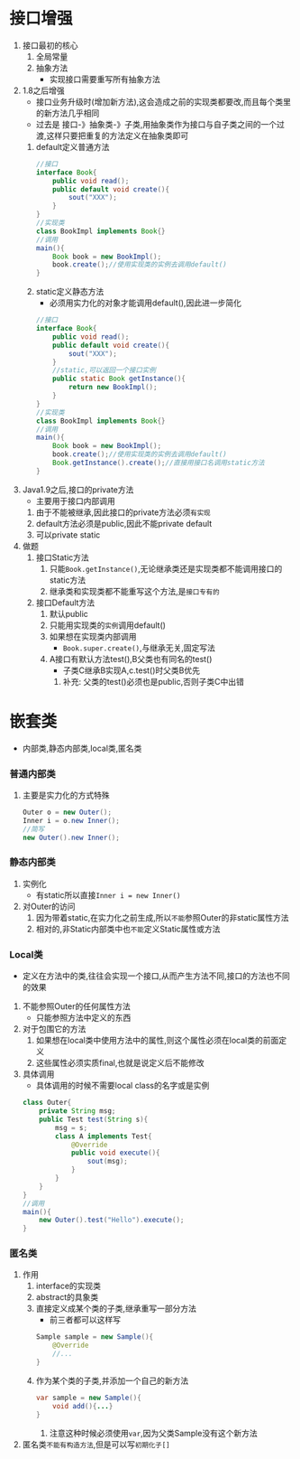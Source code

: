 # 接口增强
1. 接口最初的核心
    1. 全局常量
    2. 抽象方法
        - 实现接口需要重写所有抽象方法
2. 1.8之后增强
    - 接口业务升级时(增加新方法),这会造成之前的实现类都要改,而且每个类里的新方法几乎相同
    - 过去是 接口-》抽象类-》子类,用抽象类作为接口与自子类之间的一个过渡,这样只要把重复的方法定义在抽象类即可
    1. default定义普通方法
        ```java
        //接口
        interface Book{
            public void read();
            public default void create(){
                sout("XXX");
            }
        }
        //实现类
        class BookImpl implements Book{}
        //调用
        main(){
            Book book = new BookImpl();
            book.create();//使用实现类的实例去调用default()
        }
        ```
    2. static定义静态方法
        - 必须用实力化的对象才能调用default(),因此进一步简化
        ```java
        //接口
        interface Book{
            public void read();
            public default void create(){
                sout("XXX");
            }
            //static,可以返回一个接口实例
            public static Book getInstance(){
                return new BookImpl();
            }
        }
        //实现类
        class BookImpl implements Book{}
        //调用
        main(){
            Book book = new BookImpl();
            book.create();//使用实现类的实例去调用default()
            Book.getInstance().create();//直接用接口名调用static方法
        }
        ```
3. Java1.9之后,接口的private方法
    - 主要用于接口内部调用
    1. 由于不能被继承,因此接口的private方法必须`有实现`
    2. default方法必须是public,因此不能private default
    3. 可以private static
4. 做题
    1. 接口Static方法
        1. 只能`Book.getInstance()`,无论继承类还是实现类都不能调用接口的static方法
        2. 继承类和实现类都不能重写这个方法,是`接口专有的`
    2. 接口Default方法
        1. 默认public
        2. 只能用实现类的`实例`调用default()
        3. 如果想在实现类内部调用
            - `Book.super.create()`,与继承无关,固定写法
        4. A接口有默认方法test(),B父类也有同名的test()
            - 子类C继承B实现A,c.test()时父类B优先
            1. 补充: 父类的test()必须也是public,否则子类C中出错

# 嵌套类
- 内部类,静态内部类,local类,匿名类
### 普通内部类
1. 主要是实力化的方式特殊
    ```java
    Outer o = new Outer();
    Inner i = o.new Inner();
    //简写
    new Outer().new Inner();
    ```
### 静态内部类
1. 实例化
    - 有static所以直接`Inner i = new Inner()`
2. 对Outer的访问
    1. 因为带着static,在实力化之前生成,所以`不能`参照Outer的非static属性方法
    2. 相对的,非Static内部类中也`不能`定义Static属性或方法
### Local类
- 定义在方法中的类,往往会实现一个接口,从而产生方法不同,接口的方法也不同的效果
1. 不能参照Outer的任何属性方法
    - 只能参照方法中定义的东西
2. 对于包围它的方法
    1. 如果想在local类中使用方法中的属性,则这个属性必须在local类的前面定义
    2. 这些属性必须实质final,也就是说定义后不能修改
3. 具体调用
    - 具体调用的时候不需要local class的名字或是实例
    ```java
    class Outer{
        private String msg;
        public Test test(String s){
            msg = s;
            class A implements Test{
                @Override
                public void execute(){
                    sout(msg);
                }
            }
        }
    }
    //调用
    main(){
        new Outer().test("Hello").execute();
    }
    ```
### 匿名类
1. 作用
    1. interface的实现类
    2. abstract的具象类
    3. 直接定义成某个类的子类,继承重写一部分方法
        - 前三者都可以这样写
        ```java
        Sample sample = new Sample(){
            @Override
            //...
        }
        ```
    4. 作为某个类的子类,并添加一个自己的新方法
        ```java
        var sample = new Sample(){
            void add(){...}
        }
        ```
        1. 注意这种时候必须使用`var`,因为父类Sample没有这个新方法
2. 匿名类`不能有构造方法`,但是可以写`初期化子[]`
    